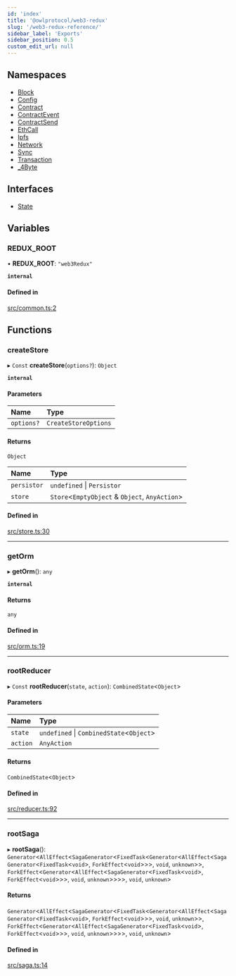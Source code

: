 ```yaml
---
id: 'index'
title: '@owlprotocol/web3-redux'
slug: '/web3-redux-reference/'
sidebar_label: 'Exports'
sidebar_position: 0.5
custom_edit_url: null
---
```


## Namespaces

-   [Block](namespaces/Block.md)
-   [Config](namespaces/Config.md)
-   [Contract](namespaces/Contract.md)
-   [ContractEvent](namespaces/ContractEvent.md)
-   [ContractSend](namespaces/ContractSend.md)
-   [EthCall](namespaces/EthCall.md)
-   [Ipfs](namespaces/Ipfs.md)
-   [Network](namespaces/Network.md)
-   [Sync](namespaces/Sync.md)
-   [Transaction](namespaces/Transaction.md)
-   [\_4Byte](namespaces/4Byte.md)

## Interfaces

-   [State](interfaces/State.md)

## Variables

### REDUX_ROOT

• **REDUX_ROOT**: `"web3Redux"`

**`internal`**

#### Defined in

[src/common.ts:2](https://github.com/leovigna/web3-redux/blob/a7bfc9c/src/common.ts#L2)

## Functions

### createStore

▸ `Const` **createStore**(`options?`): `Object`

**`internal`**

#### Parameters

| Name       | Type                 |
| :--------- | :------------------- |
| `options?` | `CreateStoreOptions` |

#### Returns

`Object`

| Name        | Type                                            |
| :---------- | :---------------------------------------------- |
| `persistor` | `undefined` \| `Persistor`                      |
| `store`     | `Store`<`EmptyObject` & `Object`, `AnyAction`\> |

#### Defined in

[src/store.ts:30](https://github.com/leovigna/web3-redux/blob/a7bfc9c/src/store.ts#L30)

---

### getOrm

▸ **getOrm**(): `any`

**`internal`**

#### Returns

`any`

#### Defined in

[src/orm.ts:19](https://github.com/leovigna/web3-redux/blob/a7bfc9c/src/orm.ts#L19)

---

### rootReducer

▸ `Const` **rootReducer**(`state`, `action`): `CombinedState`<`Object`\>

#### Parameters

| Name     | Type                                      |
| :------- | :---------------------------------------- |
| `state`  | `undefined` \| `CombinedState`<`Object`\> |
| `action` | `AnyAction`                               |

#### Returns

`CombinedState`<`Object`\>

#### Defined in

[src/reducer.ts:92](https://github.com/leovigna/web3-redux/blob/a7bfc9c/src/reducer.ts#L92)

---

### rootSaga

▸ **rootSaga**(): `Generator`<`AllEffect`<`SagaGenerator`<`FixedTask`<`Generator`<`AllEffect`<`SagaGenerator`<`FixedTask`<`void`\>, `ForkEffect`<`void`\>\>\>, `void`, `unknown`\>\>, `ForkEffect`<`Generator`<`AllEffect`<`SagaGenerator`<`FixedTask`<`void`\>, `ForkEffect`<`void`\>\>\>, `void`, `unknown`\>\>\>\>, `void`, `unknown`\>

#### Returns

`Generator`<`AllEffect`<`SagaGenerator`<`FixedTask`<`Generator`<`AllEffect`<`SagaGenerator`<`FixedTask`<`void`\>, `ForkEffect`<`void`\>\>\>, `void`, `unknown`\>\>, `ForkEffect`<`Generator`<`AllEffect`<`SagaGenerator`<`FixedTask`<`void`\>, `ForkEffect`<`void`\>\>\>, `void`, `unknown`\>\>\>\>, `void`, `unknown`\>

#### Defined in

[src/saga.ts:14](https://github.com/leovigna/web3-redux/blob/a7bfc9c/src/saga.ts#L14)
